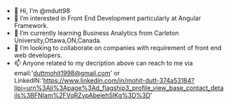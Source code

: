 - 👋 Hi, I’m @mdutt98
- 👀 I’m interested in Front End Development particularly at Angular Framework.
- 🌱 I’m currently learning Business Analytics from Carleton University,Ottawa,ON,Canada.
- 💞️ I’m looking to collaborate on companies with requirement of front end web developers.
- 📫 Anyone related to my decription above can reach to me via email:'duttmohit1998@gmail.com' or LinkedIN:'https://www.linkedin.com/in/mohit-dutt-374a53184?lipi=urn%3Ali%3Apage%3Ad_flagship3_profile_view_base_contact_details%3BFNIam%2FVqRZypAbejeh5IKg%3D%3D'

<!---
mdutt98/mdutt98 is a ✨ special ✨ repository because its `README.md` (this file) appears on your GitHub profile.
You can click the Preview link to take a look at your changes.
--->
